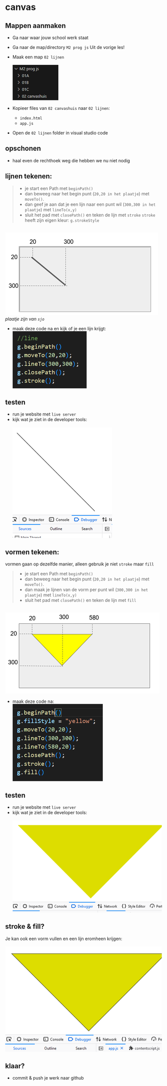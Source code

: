# canvas

## Mappen aanmaken

- Ga naar waar jouw school werk staat
- Ga naar de map/directory `M2 prog js`
Uit de vorige les!
- Maak een map `02 lijnen`  
</br>![](img/huisstart.PNG)

- Kopieer files van  `02 canvashuis` naar `02 lijnen`:
    - `index.html`
    - `app.js`
- Open de `02 lijnen` folder in visual studio code

## opschonen

- haal even de rechthoek weg die hebben we nu niet nodig

## lijnen tekenen:


> - je start een Path met `beginPath()`
> - dan beweeg naar het begin punt (`20,20 in het plaatje`) met `moveTo()`.
> - dan geef je aan dat je een lijn naar een punt wil (`300,300 in het plaatje`) met `lineTo(x,y)`
> - sluit het pad met `closePath()` en teken de lijn met `stroke`
> `stroke` heeft zijn eigen kleur: `g.strokeStyle`

</br>![](img/pathline.PNG)
*plaatje zijn van `sjo`*

- maak deze code na en kijk of je een lijn krijgt:
</br>![](img/linecode.PNG)

## testen

- run je website met `live server`
- kijk wat je ziet in de developer tools:  
</br>![](img/result5.PNG)

## vormen tekenen:

vormen gaan op dezelfde manier, alleen gebruik je niet `stroke` maar `fill`
> - je start een Path met `beginPath()`
> - dan beweeg naar het begin punt (`20,20 in het plaatje`) met `moveTo()`.
> - dan maak je lijnen van de vorm per punt wil (`300,300 in het plaatje`) met `lineTo(x,y)`
> - sluit het pad met `closePath()` en teken de lijn met `fill`

</br>![](img/fillshape.PNG)

- maak deze code na:
</br>![](img/fillshapecode.PNG)

## testen

- run je website met `live server`
- kijk wat je ziet in de developer tools:    
</br>![](img/result6.PNG)

## stroke & fill?

Je kan ook een vorm vullen en een lijn eromheen krijgen:  
</br>![](img/result7.PNG)



## klaar?

- commit & push je werk naar github
